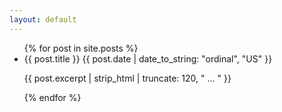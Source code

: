 ```yaml
---
layout: default
---
```


<div class="container">
    <ul>
    {% for post in site.posts %}
        <div class="link" data-target="{{ post.url }}">
            <li>
                <span class="post-link">{{ post.title }}</span>
                {{ post.date | date_to_string: "ordinal", "US" }}
                <p>{{ post.excerpt | strip_html | truncate: 120, " ... " }}</p>
            </li>
        </div>
    {% endfor %}
    </ul>
</div>